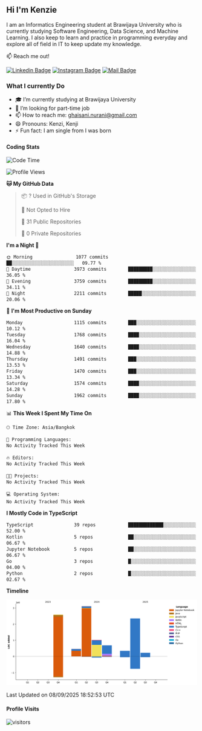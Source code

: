 ## Hi I'm Kenzie


I am an Informatics Engineering student at Brawijaya University who is currently studying Software Engineering, Data Science, and Machine Learning. I also keep to learn and practice in programming everyday and explore all of field in IT to keep update my knowledge.

:mailbox: Reach me out!

[![Linkedin Badge](https://img.shields.io/badge/-Kenzie_Taqiyassar-0e76a8?style=flat&labelColor=0e76a8&logo=linkedin&logoColor=white)](https://www.linkedin.com/in/kenzie-taqiyassar-37458b1aa/) 
[![Instagram Badge](https://img.shields.io/badge/-@__kenziehh_-e84393?style=flat&labelColor=e84393&logo=instagram&logoColor=white)](https://www.instagram.com/_kenziehh/) 
[![Mail Badge](https://img.shields.io/badge/-ghaisani.nurani-c0392b?style=flat&labelColor=c0392b&logo=gmail&logoColor=white)](mailto:ghaisani.nurani@gmail.com)

### What I currently Do

- 🎓 I’m currently studying at Brawijaya University
- 💼 I’m looking for part-time job
- 📫 How to reach me: ghaisani.nurani@gmail.com
- 😄 Pronouns: Kenzi, Kenji
- ⚡ Fun fact: I am single from I was born

#### Coding Stats
<!--START_SECTION:waka-->
![Code Time](http://img.shields.io/badge/Code%20Time-1%2C386%20hrs%207%20mins-blue)

![Profile Views](http://img.shields.io/badge/Profile%20Views-0-blue)

**🐱 My GitHub Data** 

> 📦 ? Used in GitHub's Storage 
 > 
> 🚫 Not Opted to Hire
 > 
> 📜 31 Public Repositories 
 > 
> 🔑 0 Private Repositories 
 > 
**I'm a Night 🦉** 

```text
🌞 Morning                1077 commits        ██░░░░░░░░░░░░░░░░░░░░░░░   09.77 % 
🌆 Daytime                3973 commits        █████████░░░░░░░░░░░░░░░░   36.05 % 
🌃 Evening                3759 commits        █████████░░░░░░░░░░░░░░░░   34.11 % 
🌙 Night                  2211 commits        █████░░░░░░░░░░░░░░░░░░░░   20.06 % 
```
📅 **I'm Most Productive on Sunday** 

```text
Monday                   1115 commits        ███░░░░░░░░░░░░░░░░░░░░░░   10.12 % 
Tuesday                  1768 commits        ████░░░░░░░░░░░░░░░░░░░░░   16.04 % 
Wednesday                1640 commits        ████░░░░░░░░░░░░░░░░░░░░░   14.88 % 
Thursday                 1491 commits        ███░░░░░░░░░░░░░░░░░░░░░░   13.53 % 
Friday                   1470 commits        ███░░░░░░░░░░░░░░░░░░░░░░   13.34 % 
Saturday                 1574 commits        ████░░░░░░░░░░░░░░░░░░░░░   14.28 % 
Sunday                   1962 commits        ████░░░░░░░░░░░░░░░░░░░░░   17.80 % 
```


📊 **This Week I Spent My Time On** 

```text
🕑︎ Time Zone: Asia/Bangkok

💬 Programming Languages: 
No Activity Tracked This Week

🔥 Editors: 
No Activity Tracked This Week

🐱‍💻 Projects: 
No Activity Tracked This Week

💻 Operating System: 
No Activity Tracked This Week
```

**I Mostly Code in TypeScript** 

```text
TypeScript               39 repos            █████████████░░░░░░░░░░░░   52.00 % 
Kotlin                   5 repos             ██░░░░░░░░░░░░░░░░░░░░░░░   06.67 % 
Jupyter Notebook         5 repos             ██░░░░░░░░░░░░░░░░░░░░░░░   06.67 % 
Go                       3 repos             █░░░░░░░░░░░░░░░░░░░░░░░░   04.00 % 
Python                   2 repos             █░░░░░░░░░░░░░░░░░░░░░░░░   02.67 % 
```



**Timeline**

![Lines of Code chart](https://raw.githubusercontent.com/kenziehh/kenziehh/master/assets/bar_graph.png)


 Last Updated on 08/09/2025 18:52:53 UTC
<!--END_SECTION:waka-->


#### Profile Visits

![visitors](https://visitor-badge.glitch.me/badge?page_id=kenziehh.kenziehh)





